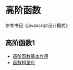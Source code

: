 
# 高阶函数
 参考书记《javascript设计模式》
## 高阶函数1
 * [高阶函数基本作用](http://note.youdao.com/noteshare?id=54551d84eb165f01b9eb48aeed82ff91)
 * [函数柯里化](http://note.youdao.com/noteshare?id=0fb7fc179504230537227570fe540aa5)
 
